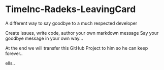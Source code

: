# TimeInc-Radeks-LeavingCard
A different way to say goodbye to a much respected developer

Create issues, write code, author your own markdown message
Say your goodbye message in your own way...

At the end we will transfer this GitHub Project to him so he can keep forever..

ells..
